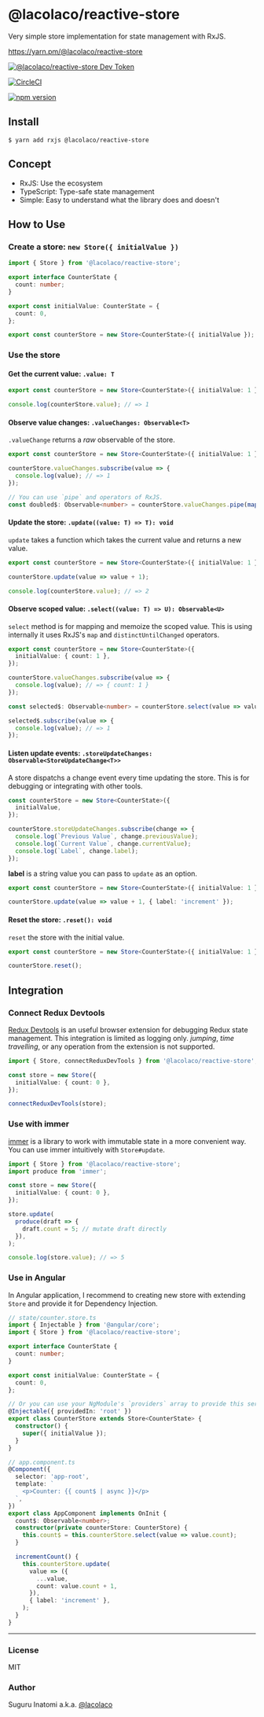 # @lacolaco/reactive-store

Very simple store implementation for state management with RxJS.

https://yarn.pm/@lacolaco/reactive-store

[![@lacolaco/reactive-store Dev Token](https://badge.devtoken.rocks/@lacolaco/reactive-store)](https://devtoken.rocks/package/@lacolaco/reactive-store)

[![CircleCI](https://circleci.com/gh/lacolaco/reactive-store.svg?style=svg)](https://circleci.com/gh/lacolaco/reactive-store)

[![npm version](https://badge.fury.io/js/%40lacolaco%2Freactive-store.svg)](https://badge.fury.io/js/%40lacolaco%2Freactive-store)

## Install

```
$ yarn add rxjs @lacolaco/reactive-store
```

## Concept

- RxJS: Use the ecosystem
- TypeScript: Type-safe state management
- Simple: Easy to understand what the library does and doesn't

## How to Use

### Create a store: `new Store({ initialValue })`

```ts
import { Store } from '@lacolaco/reactive-store';

export interface CounterState {
  count: number;
}

export const initialValue: CounterState = {
  count: 0,
};

export const counterStore = new Store<CounterState>({ initialValue });
```

### Use the store

#### Get the current value: `.value: T`

```ts
export const counterStore = new Store<CounterState>({ initialValue: 1 });

console.log(counterStore.value); // => 1
```

#### Observe value changes: `.valueChanges: Observable<T>`

`.valueChange` returns a _raw_ observable of the store.

```ts
export const counterStore = new Store<CounterState>({ initialValue: 1 });

counterStore.valueChanges.subscribe(value => {
  console.log(value); // => 1
});

// You can use `pipe` and operators of RxJS.
const doubled$: Observable<number> = counterStore.valueChanges.pipe(map(value => value * 2));
```

#### Update the store: `.update((value: T) => T): void`

`update` takes a function which takes the current value and returns a new value.

```ts
export const counterStore = new Store<CounterState>({ initialValue: 1 });

counterStore.update(value => value + 1);

console.log(counterStore.value); // => 2
```

#### Observe scoped value: `.select((value: T) => U): Observable<U>`

`select` method is for mapping and memoize the scoped value.
This is using internally it uses RxJS's `map` and `distinctUntilChanged` operators.

```ts
export const counterStore = new Store<CounterState>({
  initialValue: { count: 1 },
});

counterStore.valueChanges.subscribe(value => {
  console.log(value); // => { count: 1 }
});

const selected$: Observable<number> = counterStore.select(value => value.count);

selected$.subscribe(value => {
  console.log(value); // => 1
});
```

#### Listen update events: `.storeUpdateChanges: Observable<StoreUpdateChange<T>>`

A store dispatchs a change event every time updating the store.
This is for debugging or integrating with other tools.

```ts
const counterStore = new Store<CounterState>({
  initialValue,
});

counterStore.storeUpdateChanges.subscribe(change => {
  console.log(`Previous Value`, change.previousValue);
  console.log(`Current Value`, change.currentValue);
  console.log(`Label`, change.label);
});
```

**label** is a string value you can pass to `update` as an option.

```ts
export const counterStore = new Store<CounterState>({ initialValue: 1 });

counterStore.update(value => value + 1, { label: 'increment' });
```

#### Reset the store: `.reset(): void`

`reset` the store with the initial value.

```ts
export const counterStore = new Store<CounterState>({ initialValue: 1 });

counterStore.reset();
```

## Integration

### Connect Redux Devtools

[Redux Devtools](https://github.com/zalmoxisus/redux-devtools-extension) is an useful browser extension for debugging Redux state management.
This integration is limited as logging only. _jumping_, _time travelling_, or any operation from the extension is not supported.

```ts
import { Store, connectReduxDevTools } from '@lacolaco/reactive-store';

const store = new Store({
  initialValue: { count: 0 },
});

connectReduxDevTools(store);
```

### Use with immer

[immer](https://github.com/mweststrate/immer) is a library to work with immutable state in a more convenient way.
You can use immer intuitively with `Store#update`.

```ts
import { Store } from '@lacolaco/reactive-store';
import produce from 'immer';

const store = new Store({
  initialValue: { count: 0 },
});

store.update(
  produce(draft => {
    draft.count = 5; // mutate draft directly
  }),
);

console.log(store.value); // => 5
```

### Use in Angular

In Angular application, I recommend to creating new store with extending `Store` and provide it for Dependency Injection.

```ts
// state/counter.store.ts
import { Injectable } from '@angular/core';
import { Store } from '@lacolaco/reactive-store';

export interface CounterState {
  count: number;
}

export const initialValue: CounterState = {
  count: 0,
};

// Or you can use your NgModule's `providers` array to provide this service.
@Injectable({ providedIn: 'root' })
export class CounterStore extends Store<CounterState> {
  constructor() {
    super({ initialValue });
  }
}
```

```ts
// app.component.ts
@Component({
  selector: 'app-root',
  template: `
    <p>Counter: {{ count$ | async }}</p>
  `,
})
export class AppComponent implements OnInit {
  count$: Observable<number>;
  constructor(private counterStore: CounterStore) {
    this.count$ = this.counterStore.select(value => value.count);
  }

  incrementCount() {
    this.counterStore.update(
      value => ({
        ...value,
        count: value.count + 1,
      }),
      { label: 'increment' },
    );
  }
}
```

---

### License

MIT

### Author

Suguru Inatomi a.k.a. [@lacolaco](https://twitter.com/laco2net)
